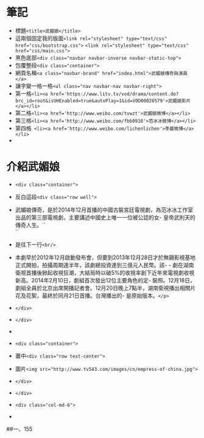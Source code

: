 # 筆記
- 標題``<title>武媚娘</title>``
- 這兩個固定我的版面``<link rel="stylesheet" type="text/css" href="css/bootstrap.css">``
                    ``<link rel="stylesheet" type="text/css" href="css/main.css">``
- 黑色底部``<div class="navbar navbar-inverse navbar-static-top">``
- 包覆整段``<div class="container">``
- 網頁名稱``<a class="navbar-brand" href="index.html">武媚娘傳奇與演員</a>``
- 讓字變一格一格``<ul class="nav navbar-nav navbar-right">``
- 第一格``<li><a href='https://www.litv.tv/vod/drama/content.do?brc_id=root&isUHEnabled=true&autoPlay=1&id=VOD00026579'>武媚娘影片</a></li>``
- 第二格``<li><a href='http://www.weibo.com/tvwzt'>武媚娘微博</a></li>``
- 第三格``<li><a href='http://www.weibo.com/fbb0916'>范冰冰微博</a></li>``
- 第四格`` <li><a href='http://www.weibo.com/lichenlichen'>李晨微博</a></li>``
- 
# 介紹武媚娘
- ``<div class="container">``
- 反白這段``<div class="row well">``
- <p>武媚娘傳奇，是於2014年12月首播的中國古裝宮廷電視劇，為范冰冰工作室出品的第三部電視劇，主要講述中國史上唯一一位被公認的女- 皇帝武則天的傳奇人生。``<br/>``
- 是往下一行``<br/>``
- 本劇早於2012年12月啟動發布會，但要到2013年12月28日才於無錫影視基地正式開拍，拍攝周期達半年，該劇總投資達到三億元人民幣。該- - 劇在湖南衛視首播後掀起收視狂潮，大結局時以破5%的收視率創下近年來電視劇收視新高。2014年2月10日，劇組首次發出12位主要角色的定- 裝照。12月18日，劇組全員於北京出席開播記者會。12月20日晚上7點半，湖南衛視播出相關片花及花絮，最終於同月21日首播。台灣播出的- 是原始版本。``</p>``
- ``</div>``
- ``</div>``
- 
- ``<div class="container">``
- 置中``<div class="row text-center">``
- 圖片``<img src="http://www.tv543.com/images/cn/empress-of-china.jpg">``
- ``</div>``
- ``</div>``


- ``<div class="col-md-6">``
- 

##一、155

